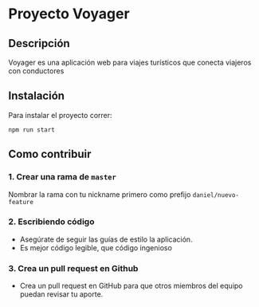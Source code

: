# Proyecto Voyager

## Descripción

Voyager es una aplicación web para viajes turísticos que conecta viajeros con conductores

## Instalación

Para instalar el proyecto correr:

`npm run start`

## Como contribuir

### 1. Crear una rama de `master`

Nombrar la rama con tu nickname primero como prefijo
`daniel/nuevo-feature`

### 2. Escribiendo código

- Asegúrate de seguir las guías de estilo la aplicación.
- Es mejor código legible, que código ingenioso

### 3. Crea un pull request en Github

- Crea un pull request en GitHub para que otros miembros del equipo puedan revisar tu aporte.
